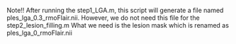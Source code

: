 Note!!
After running the step1_LGA.m, this script will generate a file named ples_lga_0.3_rmoFlair.nii. However, we do not need this file for the step2_lesion_filling.m
What we need is the lesion mask which is renamed as ples_lga_0_rmoFlair.nii
